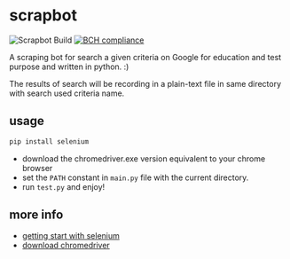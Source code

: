 # scrapbot

![Scrapbot Build](https://github.com/phduarte/scrapbot/workflows/Scrapbot%20Build/badge.svg)
[![BCH compliance](https://bettercodehub.com/edge/badge/phduarte/scrapbot?branch=master)](https://bettercodehub.com/)

A scraping bot for search a given criteria on Google for education and test purpose and written in python. :)

The results of search will be recording in a plain-text file in same directory with search used criteria name.

## usage

``` python
pip install selenium
```

- download the chromedriver.exe version equivalent to your chrome browser
- set the `PATH` constant in `main.py` file with the current directory.
- run `test.py` and enjoy!

## more info

- [getting start with selenium](https://selenium-python.readthedocs.io/getting-started.html)
- [download chromedriver](https://chromedriver.chromium.org/downloads)
